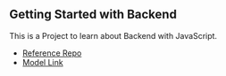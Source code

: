## Getting Started with Backend

This is a Project to learn about Backend with JavaScript.
- [Reference Repo]('https://github.com/hiteshchoudhary/chai-backend')
- [Model Link]('https://app.eraser.io/workspace/YtPqZ1VogxGy1jzIDkzj')
